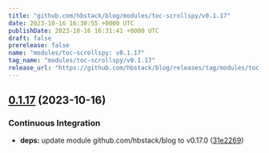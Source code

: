 ```yaml
---
title: "github.com/hbstack/blog/modules/toc-scrollspy/v0.1.17"
date: 2023-10-16 16:30:55 +0000 UTC
publishDate: 2023-10-16 16:31:41 +0000 UTC
draft: false
prerelease: false
name: "modules/toc-scrollspy: v0.1.17"
tag_name: "modules/toc-scrollspy/v0.1.17"
release_url: "https://github.com/hbstack/blog/releases/tag/modules/toc-scrollspy/v0.1.17"
---
```


## [0.1.17](https://github.com/hbstack/blog/compare/modules/toc-scrollspy/v0.1.16...modules/toc-scrollspy/v0.1.17) (2023-10-16)


### Continuous Integration

* **deps:** update module github.com/hbstack/blog to v0.17.0 ([31e2269](https://github.com/hbstack/blog/commit/31e2269889826b3a102fb1ac5ac1a0c09a88d652))
